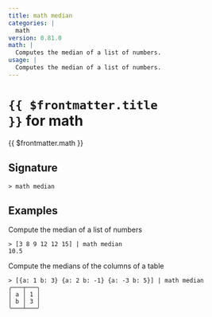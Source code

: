 ```yaml
---
title: math median
categories: |
  math
version: 0.81.0
math: |
  Computes the median of a list of numbers.
usage: |
  Computes the median of a list of numbers.
---
```


# <code>{{ $frontmatter.title }}</code> for math

<div class='command-title'>{{ $frontmatter.math }}</div>

## Signature

```> math median ```

## Examples

Compute the median of a list of numbers
```shell
> [3 8 9 12 12 15] | math median
10.5
```

Compute the medians of the columns of a table
```shell
> [{a: 1 b: 3} {a: 2 b: -1} {a: -3 b: 5}] | math median
╭───┬───╮
│ a │ 1 │
│ b │ 3 │
╰───┴───╯
```
